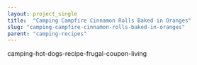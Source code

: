 ```yaml
---
layout: project_single
title:  "Camping Campfire Cinnamon Rolls Baked in Oranges"
slug: "camping-campfire-cinnamon-rolls-baked-in-oranges"
parent: "camping-recipes"
---
```

camping-hot-dogs-recipe-frugal-coupon-living